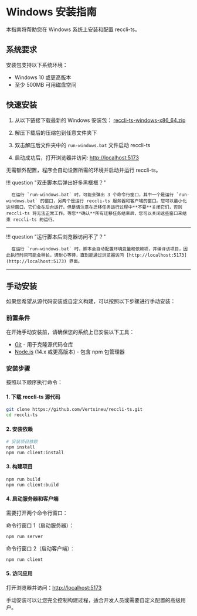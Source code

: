 # Windows 安装指南

本指南将帮助您在 Windows 系统上安装和配置 reccli-ts。

## 系统要求

安装包支持以下系统环境：

- Windows 10 或更高版本
- 至少 500MB 可用磁盘空间

## 快速安装

1. 从以下链接下载最新的 Windows 安装包：
   [reccli-ts-windows-x86_64.zip](../../resources/reccli-ts-windows-x86_64.zip)

2. 解压下载后的压缩包到任意文件夹下

3. 双击解压后文件夹中的 `run-windows.bat` 文件启动 reccli-ts

4. 启动成功后，打开浏览器并访问: [http://localhost:5173](http://localhost:5173)

无需额外配置，程序会自动设置所需的环境并启动并运行 reccli-ts。

!!! question "双击脚本后弹出好多黑框框？"

      在运行 `run-windows.bat` 时，可能会弹出 3 个命令行窗口，其中一个是运行 `run-windows.bat` 的窗口，另两个是运行 reccli-ts 服务器和客户端的窗口。您可以最小化这些窗口，它们会在后台运行，但是请注意在迁移任务运行过程中**不要**关闭它们，否则 reccli-ts 将无法正常工作。等您**确认**所有迁移任务结束后，您可以关闭这些窗口来结束 reccli-ts 的运行。
---

!!! question "运行脚本后浏览器访问不了？"

      在运行 `run-windows.bat` 时，脚本会自动配置环境变量和依赖项，并编译该项目，因此执行时间可能会稍长，请耐心等待，直到能通过浏览器访问 [http://localhost:5173](http://localhost:5173) 界面。
---

## 手动安装

如果您希望从源代码安装或自定义构建，可以按照以下步骤进行手动安装：

### 前置条件

在开始手动安装前，请确保您的系统上已安装以下工具：

- [Git](https://git-scm.com/downloads) - 用于克隆源代码仓库
- [Node.js](https://nodejs.org/) (14.x 或更高版本) - 包含 npm 包管理器

### 安装步骤

按照以下顺序执行命令：

#### 1. 下载 reccli-ts 源代码

```bash
git clone https://github.com/Vertsineu/reccli-ts.git
cd reccli-ts
```

#### 2. 安装依赖

```bash
# 安装项目依赖
npm install
npm run client:install
```

#### 3. 构建项目

```bash
npm run build
npm run client:build
```

#### 4. 启动服务器和客户端

需要打开两个命令行窗口：

命令行窗口 1（启动服务器）：

```bash
npm run server
```

命令行窗口 2（启动客户端）：

```bash
npm run client
```

#### 5. 访问应用

打开浏览器并访问：[http://localhost:5173](http://localhost:5173)

手动安装可以让您完全控制构建过程，适合开发人员或需要自定义配置的高级用户。
